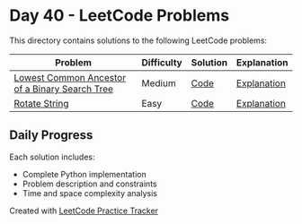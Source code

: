 # Day 40 - LeetCode Problems

This directory contains solutions to the following LeetCode problems:

| Problem | Difficulty | Solution | Explanation |
|---------|------------|----------|-------------|
| [Lowest Common Ancestor of a Binary Search Tree](https://leetcode.com/problems/lowest-common-ancestor-of-a-binary-search-tree/) | Medium | [Code](lowest_common_ancestor_of_a_binary_search_tree.py) | [Explanation](lowest_common_ancestor_of_a_binary_search_tree.md) |
| [Rotate String](https://leetcode.com/problems/rotate-string/) | Easy | [Code](rotate_string.py) | [Explanation](rotate_string.md) |

## Daily Progress

Each solution includes:
- Complete Python implementation
- Problem description and constraints
- Time and space complexity analysis

Created with [LeetCode Practice Tracker](https://github.com/AnuranjanJain/solutions)
